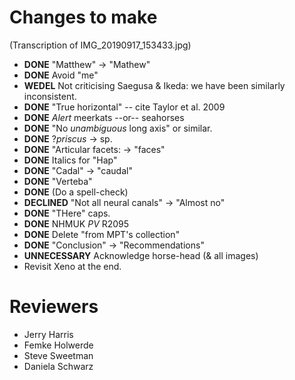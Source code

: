 # Changes to make

(Transcription of IMG_20190917_153433.jpg)

* **DONE** "Matthew" -> "Mathew"
* **DONE** Avoid "me"
* **WEDEL** Not criticising Saegusa & Ikeda: we have been similarly inconsistent.
* **DONE** "True horizontal" -- cite Taylor et al. 2009
* **DONE** _Alert_ meerkats --or-- seahorses
* **DONE** "No _unambiguous_ long axis" or similar.
* **DONE** ?_priscus_ -> sp.
* **DONE** "Articular facets: -> "faces"
* **DONE** Italics for "Hap"
* **DONE** "Cadal" -> "caudal"
* **DONE** "Verteba"
* **DONE** (Do a spell-check)
* **DECLINED** "Not all neural canals" -> "Almost no"
* **DONE** "THere" caps.
* **DONE** NHMUK _PV_ R2095
* **DONE** Delete "from MPT's collection"
* **DONE** "Conclusion" -> "Recommendations"
* **UNNECESSARY** Acknowledge horse-head (& all images)
* Revisit Xeno at the end.


# Reviewers

* Jerry Harris
* Femke Holwerde
* Steve Sweetman
* Daniela Schwarz
